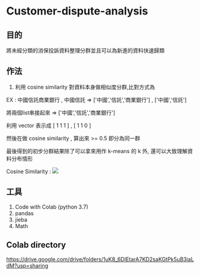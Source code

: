 # Customer-dispute-analysis

## 目的
將未經分類的消保投訴資料整理分群並且可以為新進的資料快速歸類

## 作法
1. 利用 cosine similarity 對資料本身做相似度分群,比對方式為

EX : 中國信託商業銀行 , 中國信託  => ['中國','信託','商業銀行'] , ['中國','信託']

將兩個list串接起來 => ['中國','信託','商業銀行']

利用 vector 表示成 [ 1  1  1 ] ,  [ 1  1  0 ]

然後在做 cosine similarity , 算出來 >= 0.5 即分為同一群

最後得到的初步分群結果除了可以拿來用作 k-means 的 k 外, 還可以大致理解資料分布情形

Cosine Similarity :
![](https://i.imgur.com/jEGbGyG.png)

## 工具

1. Code with Colab (python 3.7)
2. pandas
3. jieba
4. Math

## Colab directory
https://drive.google.com/drive/folders/1uK8_6DIEtarA7KD2saKGtPk5uB3iaLdM?usp=sharing

